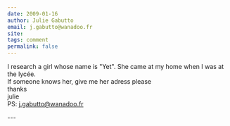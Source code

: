 ```yaml
---
date: 2009-01-16
author: Julie Gabutto
email: j.gabutto@wanadoo.fr
site: 
tags: comment
permalink: false
---
```


<p>I research a girl whose name is &quot;Yet&quot;. She came at my home when I was at the lycée.<br />
If someone knows her, give me her adress please<br />
thanks<br />
julie<br />
PS: <a href="mailto:j.gabutto@wanadoo.fr">j.gabutto@wanadoo.fr</a><br />
</p>
---